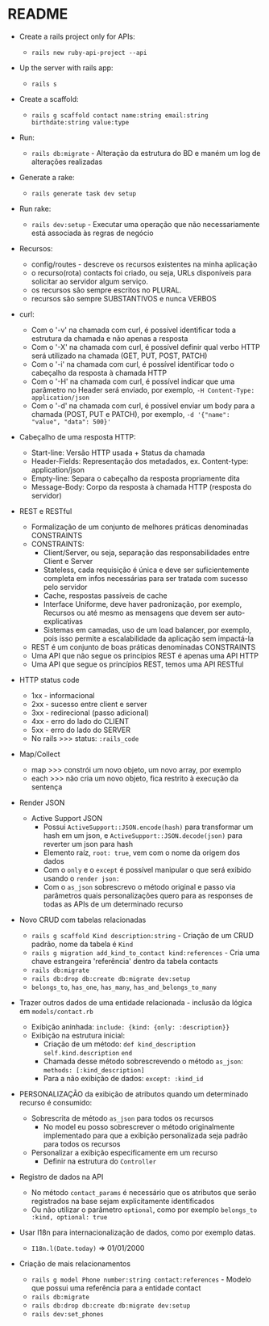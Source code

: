 # README

- Create a rails project only for APIs:
    - `rails new ruby-api-project --api`

- Up the server with rails app:
    - `rails s`

- Create a scaffold:
    - `rails g scaffold contact name:string email:string birthdate:string value:type`

- Run:
    - `rails db:migrate` - Alteração da estrutura do BD e maném um log de alterações realizadas

- Generate a rake:
    - `rails generate task dev setup`

- Run rake:
    - `rails dev:setup` - Executar uma operação que não necessariamente está associada às regras de negócio

- Recursos:
    - config/routes - descreve os recursos existentes na minha aplicação
    - o recurso(rota) contacts foi criado, ou seja, URLs disponíveis para solicitar ao servidor algum serviço.
    - os recursos são sempre escritos no PLURAL.
    - recursos são sempre SUBSTANTIVOS e nunca VERBOS

- curl:
    - Com o '-v' na chamada com curl, é possível identificar toda a estrutura da chamada e não apenas a resposta
    - Com o '-X' na chamada com curl, é possível definir qual verbo HTTP será utilizado na chamada (GET, PUT, POST, PATCH)
    - Com o '-i' na chamada com curl, é possível identificar todo o cabeçalho da resposta à chamada HTTP
    - Com o '-H' na chamada com curl, é possível indicar que uma parâmetro no Header será enviado, por exemplo, `-H Content-Type: application/json`
    - Com o '-d' na chamada com curl, é possível enviar um body para a chamada (POST, PUT e PATCH), por exemplo, `-d '{"name": "value", "data": 500}'`
        
- Cabeçalho de uma resposta HTTP:
    - Start-line: Versão HTTP usada + Status da chamada
    - Header-Fields: Representação dos metadados, ex. Content-type: application/json
    - Empty-line: Separa o cabeçalho da resposta propriamente dita
    - Message-Body: Corpo da resposta à chamada HTTP (resposta do servidor)

- REST e RESTful
    - Formalização de um conjunto de melhores práticas denominadas CONSTRAINTS
    - CONSTRAINTS:
        - Client/Server, ou seja, separação das responsabilidades entre Client e Server
        - Stateless, cada requisição é única e deve ser suficientemente completa em infos necessárias para ser tratada com sucesso pelo servidor
        - Cache, respostas passíveis de cache
        - Interface Uniforme, deve haver padronização, por exemplo, Recursos ou até mesmo as mensagens que devem ser auto-explicativas
        - Sistemas em camadas, uso de um load balancer, por exemplo, pois isso permite a escalabilidade da aplicação sem impactá-la
    - REST é um conjunto de boas práticas denominadas CONSTRAINTS
    - Uma API que não segue os princípios REST é apenas uma API HTTP
    - Uma API que segue os princípios REST, temos uma API RESTful

- HTTP status code
    - 1xx - informacional
    - 2xx - sucesso entre client e server
    - 3xx - redirecional (passo adicional)
    - 4xx - erro do lado do CLIENT
    - 5xx - erro do lado do SERVER
    - No rails >>> status: `:rails_code`

- Map/Collect
    - map >>> constrói um novo objeto, um novo array, por exemplo
    - each >>> não cria um novo objeto, fica restrito à execução da sentença

- Render JSON
    - Active Support JSON
        - Possui `ActiveSupport::JSON.encode(hash)` para transformar um hash em um json, e `ActiveSupport::JSON.decode(json)` para reverter um json para hash
        - Elemento raíz, `root: true`, vem com o nome da origem dos dados
        - Com o `only` e o `except` é possível manipular o que será exibido usando o `render json:`
        - Com o `as_json` sobrescrevo o método original e passo via parâmetros quais personalizações quero para as responses de todas as APIs de um determinado recurso

- Novo CRUD com tabelas relacionadas
    - `rails g scaffold Kind description:string` - Criação de um CRUD padrão, nome da tabela é `Kind`
    - `rails g migration add_kind_to_contact kind:references` - Cria uma chave estrangeira 'referência' dentro da tabela contacts
    - `rails db:migrate`
    - `rails db:drop db:create db:migrate dev:setup`
    - `belongs_to`, `has_one`, `has_many`, `has_and_belongs_to_many`

- Trazer outros dados de uma entidade relacionada - inclusão da lógica em `models/contact.rb`
    - Exibição aninhada: `include: {kind: {only: :description}}`
    - Exibição na estrutura inicial:
        - Criação de um método:
            `def kind_description`
                `self.kind.description`
            `end`
        - Chamada desse método sobrescrevendo o método `as_json`:
            `methods: [:kind_description]`
        - Para a não exibição de dados:
            `except: :kind_id`

- PERSONALIZAÇÃO da exibição de atributos quando um determinado recurso é consumido:
    - Sobrescrita de método `as_json` para todos os recursos
        - No model eu posso sobrescrever o método originalmente implementado para que a exibição personalizada seja padrão para todos os recursos
    - Personalizar a exibição especificamente em um recurso
        - Definir na estrutura do `Controller`

- Registro de dados na API
    - No método `contact_params` é necessário que os atributos que serão registrados na base sejam explicitamente identificados
    - Ou não utilizar o parâmetro `optional`, como por exemplo `belongs_to :kind, optional: true`

- Usar I18n para internacionalização de dados, como por exemplo datas.
    - `I18n.l(Date.today)` => 01/01/2000

- Criação de mais relacionamentos
    - `rails g model Phone number:string contact:references` - Modelo que possui uma referência para a entidade contact
    - `rails db:migrate`
    - `rails db:drop db:create db:migrate dev:setup`
    - `rails dev:set_phones`